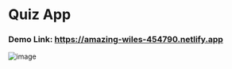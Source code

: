 # Quiz App
### Demo Link: https://amazing-wiles-454790.netlify.app
![image](https://user-images.githubusercontent.com/87757350/158295303-2c63cd4e-e9bd-45eb-b0ac-40e7e8495ff4.png)
